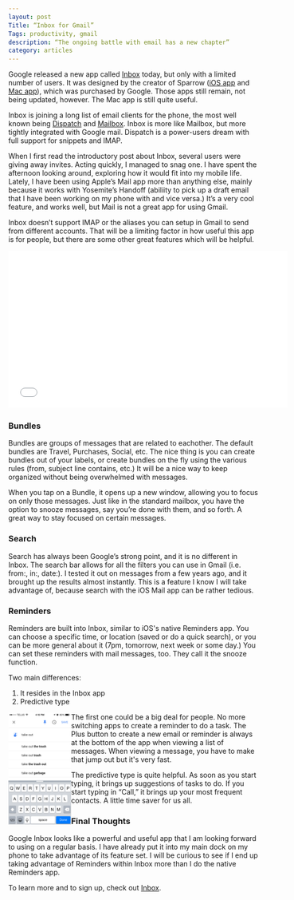 ```yaml
---
layout: post
Title: “Inbox for Gmail”
Tags: productivity, gmail
description: “The ongoing battle with email has a new chapter”
category: articles
---
```


Google released a new app called [Inbox](http://googleblog.blogspot.ca/2014/10/an-inbox-that-works-for-you.html "Google Inbox") today, but only with a limited number of users. It was designed by the creator of Sparrow ([iOS app](https://itunes.apple.com/us/app/sparrow/id492573565?mt=8&uo=4&at=10l4Qt "Sparrow - iOS ") and [Mac app](https://itunes.apple.com/us/app/sparrow/id417250177?mt=12&uo=4&at=10l4Qt "Sparrow - Mac App")), which was purchased by Google. Those apps still remain, not being updated, however. The Mac app is still quite useful. 

Inbox is joining a long list of email clients for the phone, the most well known being [Dispatch](https://itunes.apple.com/us/app/dispatch-email-meets-gtd-textexpander/id642022747?mt=8&uo=4&at=10l4Qt "Dispatch") and [Mailbox](https://itunes.apple.com/us/app/mailbox/id576502633?mt=8&uo=4&at=10l4Qt "Mailbox"). Inbox is more like Mailbox, but more tightly integrated with Google mail. Dispatch is a power-users dream with full support for snippets and IMAP. 

When I first read the introductory post about Inbox, several users were giving away invites. Acting quickly, I managed to snag one. I have spent the afternoon looking around, exploring how it would fit into my mobile life. Lately, I have been using Apple’s Mail app more than anything else, mainly because it works with Yosemite’s Handoff (abiliity to pick up a draft email  that I have been working on my phone with and vice versa.) It’s a very cool feature, and works well, but Mail is not a great app for using Gmail. 

Inbox doesn’t support IMAP or the aliases you can setup in Gmail to send from different accounts. That will be a limiting factor in how useful this app is for people, but there are some other great features which will be helpful. 


<iframe width="560" height="315" src="//www.youtube.com/embed/bzNTjpUMOp4" frameborder="0" allowfullscreen></iframe>

### Bundles

Bundles are groups of messages that are related to eachother. The default bundles are Travel, Purchases, Social, etc. The nice thing is you can create bundles out of your labels, or create bundles on the fly using the various rules (from, subject line contains, etc.) It will be a nice way to keep organized without being overwhelmed with messages. 

When you tap on a Bundle, it opens up a new window, allowing you to focus on only those messages. Just like in the standard mailbox, you have the option to snooze messages, say you’re done with them, and so forth. A great way to stay focused on certain messages. 

### Search

Search has always been Google’s strong point, and it is no different in Inbox. The search bar allows for all the filters you can use in Gmail (i.e. from:, in:, date:). I tested it out on messages from a few years ago, and it brought up the results almost instantly. This is a feature I know I will take advantage of, because search with the iOS Mail app can be rather tedious. 

### Reminders

Reminders are built into Inbox, similar to iOS's native Reminders app.  You can choose a specific time, or location (saved or do a quick search), or you can be more general about it (7pm, tomorrow, next week or some day.) You can set these reminders with mail messages, too. They call it the snooze function. 

Two main differences:

1. It resides in the Inbox app
2. Predictive type


<img src="https://raw.githubusercontent.com/foursides/foursides.github.io/master/images/Inbox.PNG" height="25%" width="25%" align="left" style="PADDING-BOTTOM: 5px" style="PADDING-RIGHT: 5px" style="PADDING-TOP: 5px">

The first one could be a big deal for people. No more switching apps to create a reminder to do a task. The Plus button to create a new email or reminder is always at the bottom of the app when viewing a list of messages. When viewing a message, you have to make that jump out but it's very fast. 

The predictive type is quite helpful. As soon as you start typing, it brings up suggestions of tasks to do. If you start typing in “Call,” it brings up your most frequent contacts. A little time saver for us all. 

### Final Thoughts

Google Inbox looks like a powerful and useful app that I am looking forward to using on a regular basis. I have already put it into my main dock on my phone to take advantage of its feature set. I will be curious to see if I end up taking advantage of Reminders within Inbox more than I do the native Reminders app. 

To learn more and to sign up, check out [Inbox](http://googleblog.blogspot.ca/2014/10/an-inbox-that-works-for-you.html "Google Inbox"). 
